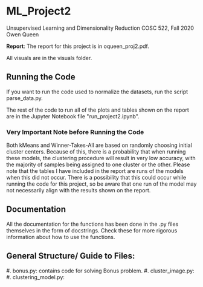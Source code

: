 # ML_Project2
Unsupervised Learning and Dimensionality Reduction
COSC 522, Fall 2020 
Owen Queen

**Report**: The report for this project is in oqueen_proj2.pdf.

All visuals are in the visuals folder.

## Running the Code
If you want to run the code used to normalize the datasets, run the script parse_data.py. 

The rest of the code to run all of the plots and tables shown on the report are in the Jupyter Notebook file "run_project2.ipynb". 

### Very Important Note before Running the Code
Both kMeans and Winner-Takes-All are based on randomly choosing initial cluster centers. Because of this, there is a probability that when running these models, the clustering procedure will result in very low accuracy, with the majority of samples being assigned to one cluster or the other. Please note that the tables I have included in the report are runs of the models when this did not occur. There is a possibility that this could occur while running the code for this project, so be aware that one run of the model may not necessarily align with the results shown on the report.

## Documentation
All the documentation for the functions has been done in the .py files themselves in the form of docstrings. Check these for more rigorous information about how to use the functions.

## General Structure/ Guide to Files:

#. bonus.py: contains code for solving Bonus problem.
#. cluster_image.py:
#. clustering_model.py: 

